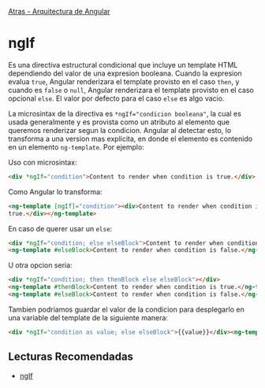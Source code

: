 [Atras - Arquitectura de Angular](https://github.com/daniel18acevedo/DA2-Tecnologia/blob/angular/angular-architecture.md)

# ngIf

Es una directiva estructural condicional que incluye un template HTML dependiendo del valor de una expresion booleana. Cuando la expresion evalua `true`, Angular renderizara el template provisto en el caso `then`, y cuando es `false` o `null`, Angular renderizara el template provisto en el caso opcional `else`. El valor por defecto para el caso `else` es algo vacio.

La microsintax de la directiva es `*ngIf="condicion booleana"`, la cual es usada generalmente y es provista como un atributo al elemento que queremos renderizar segun la condicion. Angular al detectar esto, lo transforma a una version mas explicita, en donde el elemento es contenido en un elemento `ng-template`. Por ejemplo:

Uso con microsintax:

```HTML
<div *ngIf="condition">Content to render when condition is true.</div>
```

Como Angular lo transforma:

```HTML
<ng-template [ngIf]="condition"><div>Content to render when condition is
true.</div></ng-template>
```

En caso de querer usar un `else`:

```HTML
<div *ngIf="condition; else elseBlock">Content to render when condition is true.</div>
<ng-template #elseBlock>Content to render when condition is false.</ng-template>
```

U otra opcion seria:

```HTML
<div *ngIf="condition; then thenBlock else elseBlock"></div>
<ng-template #thenBlock>Content to render when condition is true.</ng-template>
<ng-template #elseBlock>Content to render when condition is false.</ng-template>
```

Tambien podriamos guardar el valor de la condicion para desplegarlo en una variable del template de la siguiente manera:

```HTML
<div *ngIf="condition as value; else elseBlock">{{value}}</div><ng-template #elseBlock>Content to render when value is null.</ng-template>
```

## Lecturas Recomendadas

- [ngIf](https://angular.dev/api/common/NgIf)

